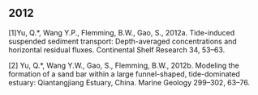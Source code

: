 ## 2012

\[1\]Yu, Q.\*, Wang Y.P., Flemming, B.W., Gao, S., 2012a. Tide-induced suspended sediment transport: Depth-averaged concentrations and horizontal residual fluxes. Continental Shelf Research 34, 53–63.

\[2\] Yu, Q.\*, Wang Y.W., Gao, S., Flemming, B.W., 2012b. Modeling the formation of a sand bar within a large funnel-shaped, tide-dominated estuary: Qiantangjiang Estuary, China. Marine Geology 299–302, 63–76.

